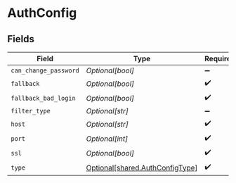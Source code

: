 # AuthConfig


## Fields

| Field                                                                        | Type                                                                         | Required                                                                     | Description                                                                  |
| ---------------------------------------------------------------------------- | ---------------------------------------------------------------------------- | ---------------------------------------------------------------------------- | ---------------------------------------------------------------------------- |
| `can_change_password`                                                        | *Optional[bool]*                                                             | :heavy_minus_sign:                                                           | N/A                                                                          |
| `fallback`                                                                   | *Optional[bool]*                                                             | :heavy_check_mark:                                                           | N/A                                                                          |
| `fallback_bad_login`                                                         | *Optional[bool]*                                                             | :heavy_check_mark:                                                           | N/A                                                                          |
| `filter_type`                                                                | *Optional[str]*                                                              | :heavy_minus_sign:                                                           | N/A                                                                          |
| `host`                                                                       | *Optional[str]*                                                              | :heavy_check_mark:                                                           | N/A                                                                          |
| `port`                                                                       | *Optional[int]*                                                              | :heavy_check_mark:                                                           | N/A                                                                          |
| `ssl`                                                                        | *Optional[bool]*                                                             | :heavy_check_mark:                                                           | N/A                                                                          |
| `type`                                                                       | [Optional[shared.AuthConfigType]](undefined/models/shared/authconfigtype.md) | :heavy_check_mark:                                                           | N/A                                                                          |